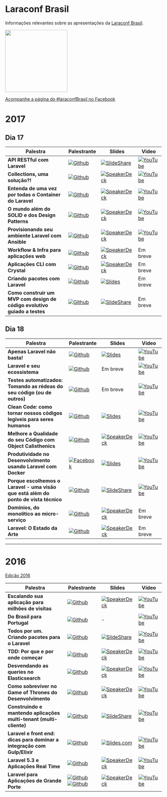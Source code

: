 # Laraconf Brasil
Informações relevantes sobre as apresentações da [Laraconf Brasil](http://laraconfbrasil.com.br/).

<img src="http://laraconfbrasil.com.br/img/laravel_logo.png" width="200" align="center">

[Acompanhe a página do #laraconfBrasil no Facebook](https://www.facebook.com/laravelconferencebrasil)

# 2017

## Dia 17

| Palestra | Palestrante | Slides | Vídeo |
|----------|-------------|--------|-------|
| **API RESTful com Laravel** | [![Github](https://img.shields.io/badge/Github-@Camilafernandes-blue.svg)](https://github.com/Camilafernandes) | [![SlideShare](https://img.shields.io/badge/slides-SlideShare-brightgreen.svg)](https://pt.slideshare.net/CamilaFernandes32/api-restfull-com-laravel) | [![YouTube](https://img.shields.io/badge/V%C3%ADdeo-Youtube-red.svg)](https://youtu.be/VuodJtRTaNM) |
| **Collections, uma solução?!** | [![Github](https://img.shields.io/badge/Github-@carusogabriel-blue.svg)](https://github.com/carusogabriel) | [![SpeakerDeck](https://img.shields.io/badge/slides-SpeakerDeck-brightgreen.svg)](https://speakerdeck.com/carusogabriel/collections-uma-solucao) | [![YouTube](https://img.shields.io/badge/V%C3%ADdeo-Youtube-red.svg)](https://youtu.be/JuEB6x7vnSk) |
| **Entenda de uma vez por todas o Container do Laravel** | [![Github](https://img.shields.io/badge/Github-@rscafi-blue.svg)](https://github.com/rscafi) | [![SpeakerDeck](https://img.shields.io/badge/slides-SpeakerDeck-brightgreen.svg)](https://speakerdeck.com/rscafi/entenda-de-uma-vez-por-todas-o-container-do-laravel) | [![YouTube](https://img.shields.io/badge/V%C3%ADdeo-Youtube-red.svg)](https://youtu.be/5iVqSx4lnYk) |
| **O mundo além do SOLID e dos Design Patterns** | [![Github](https://img.shields.io/badge/Github-@omarkdev-blue.svg)](https://github.com/omarkdev) | [![SpeakerDeck](https://img.shields.io/badge/slides-SpeakerDeck-brightgreen.svg)](https://speakerdeck.com/omarkdev/o-mundo-alem-do-solid-e-dos-design-patterns) | [![YouTube](https://img.shields.io/badge/V%C3%ADdeo-Youtube-red.svg)](https://youtu.be/vEdd-wpRwkY) |
| **Provisionando seu ambiente Laravel com Ansible** | [![Github](https://img.shields.io/badge/Github-@leandrocostam-blue.svg)](https://github.com/leandrocostam) | [![SpeakerDeck](https://img.shields.io/badge/slides-SpeakerDeck-brightgreen.svg)](https://speakerdeck.com/leandrocostam/provisionando-seu-ambiente-laravel-com-ansible) | [![YouTube](https://img.shields.io/badge/V%C3%ADdeo-Youtube-red.svg)](https://youtu.be/drJNhmeomz4) |
| **Workflow & Infra para aplicações web** | [![Github](https://img.shields.io/badge/Github-@gabrielkoerich-blue.svg)](https://github.com/gabrielkoerich) | [![SpeakerDeck](https://img.shields.io/badge/slides-SpeakerDeck-brightgreen.svg)](https://speakerdeck.com/gabrielkoerich/workflow-e-infra-para-aplicacoes-laravel) | Em breve |
| **Aplicações CLI com Crystal** | [![Github](https://img.shields.io/badge/Github-@vitortalaia-blue.svg)](https://github.com/vitortalaia) | [![SpeakerDeck](https://img.shields.io/badge/slides-SpeakerDeck-brightgreen.svg)](https://speakerdeck.com/vitortalaia/cli-applications-with-crystal) | Em breve |
| **Criando pacotes com Laravel** | [![Github](https://img.shields.io/badge/Github-@flyingluscas-blue.svg)](https://github.com/flyingluscas) | [![Slides](https://img.shields.io/badge/slides-Slides-brightgreen.svg)](http://slides.com/flyingluscas/developing-laravel-packages) | Em breve |
| **Como construir um MVP com design de código evolutivo guiado a testes** | [![Github](https://img.shields.io/badge/Github-@rplansky-blue.svg)](https://github.com/rplansky) | [![SlideShare](https://img.shields.io/badge/slides-SlideShare-brightgreen.svg)](https://pt.slideshare.net/RicardoPlansky/mvp-laraconf-2017-82510802) | Em breve |

## Dia 18

| Palestra | Palestrante | Slides | Vídeo |
|----------|-------------|--------|-------|
| **Apenas Laravel não basta!** | [![Github](https://img.shields.io/badge/Github-@vedovelli-blue.svg)](https://github.com/vedovelli) | [![Slides](https://img.shields.io/badge/slides-Slides-brightgreen.svg)](http://slides.com/vedovelli/laraconf-brasil-2017) | [![YouTube](https://img.shields.io/badge/V%C3%ADdeo-Youtube-red.svg)](https://youtu.be/Hr5Jib5hr0Q) |
| **Laravel e seu ecossistema** | [![Github](https://img.shields.io/badge/Github-@erikprogramador-blue.svg)](https://github.com/erikprogramador) | Em breve | [![YouTube](https://img.shields.io/badge/V%C3%ADdeo-Youtube-red.svg)](https://youtu.be/5bvwsA1lVmo) |
| **Testes automatizados: Tomando as rédeas do seu código (ou de outros)** | [![Github](https://img.shields.io/badge/Github-@GuilhermeGuitte-blue.svg)](https://github.com/GuilhermeGuitte) | Em breve | [![YouTube](https://img.shields.io/badge/V%C3%ADdeo-Youtube-red.svg)](https://youtu.be/O-yP3IA9DYY) |
| **Clean Code: como tornar nossos códigos legiveis para seres humanos** | [![Github](https://img.shields.io/badge/Github-@viniciusalonso-blue.svg)](https://github.com/viniciusalonso) | [![Slides](https://img.shields.io/badge/slides-Slides-brightgreen.svg)](http://slides.com/viniciusalonso/clean-code-laraconf-2017) | [![YouTube](https://img.shields.io/badge/V%C3%ADdeo-Youtube-red.svg)](https://youtu.be/ummTYjEQC74) |
| **Melhore a Qualidade do seu Código com Object Calisthenics** | [![Github](https://img.shields.io/badge/Github-@marcelgsantos-blue.svg)](https://github.com/marcelgsantos) | [![SpeakerDeck](https://img.shields.io/badge/slides-SpeakerDeck-brightgreen.svg)](https://speakerdeck.com/marcelgsantos/melhore-a-qualidade-do-seu-codigo-com-object-calisthenics) | [![YouTube](https://img.shields.io/badge/V%C3%ADdeo-Youtube-red.svg)](https://youtu.be/IaZC6iKX5J4) |
| **Produtividade no Desenvolvimento usando Laravel com Docker** | [![Facebook](https://img.shields.io/badge/Facebook-@wilton.guilherme-blue.svg)](https://www.facebook.com/wilton.guilherme) | [![Slides](https://img.shields.io/badge/slides-Slides-brightgreen.svg)](http://slides.com/wiltonguilherme/docker-ambiente-dev-laraconf-2017) | [![YouTube](https://img.shields.io/badge/V%C3%ADdeo-Youtube-red.svg)](https://youtu.be/N-xBkl9AHpY) |
| **Porque escolhemos o Laravel - uma visão que está além do ponto de vista técnico** | [![Github](https://img.shields.io/badge/Github-@Bolinha1-blue.svg)](https://github.com/Bolinha1) | [![SlideShare](https://img.shields.io/badge/slides-SlideShare-brightgreen.svg)](https://pt.slideshare.net/EduardoCesar10/porque-escolhemos-laravel-um-ponto-de-vista-alm-do-tcnico-82336549) | [![YouTube](https://img.shields.io/badge/V%C3%ADdeo-Youtube-red.svg)](https://youtu.be/I5krsiwg3F4Y) |
| **Domínios, do monolítico ao micro-serviço** | [![Github](https://img.shields.io/badge/Github-@vinicius73-blue.svg)](https://github.com/vinicius73) | [![SpeakerDeck](https://img.shields.io/badge/slides-SpeakerDeck-brightgreen.svg)](https://speakerdeck.com/vinicius73/dominios-do-monolitico-ao-micro-servico) | Em breve |
| **Laravel: O Estado da Arte** | [![Github](https://img.shields.io/badge/Github-@hernandev-blue.svg)](https://github.com/hernandev) | [![SpeakerDeck](https://img.shields.io/badge/slides-SpeakerDeck-brightgreen.svg)](https://speakerdeck.com/hernandev/em-busca-do-estado-da-arte) | Em breve |

---

# 2016

[Edição 2016](https://laraconfbrasil.com.br/2016/render/)

| Palestra | Palestrante | Slides | Vídeo |
|----------|-------------|--------|-------|
| **Escalando sua aplicação para milhões de visitas** | [![Github](https://img.shields.io/badge/Github-@zizaco-blue.svg)](https://github.com/zizaco) | [![SpeakerDeck](https://img.shields.io/badge/slides-SpeakerDeck-brightgreen.svg)](https://speakerdeck.com/zizaco/escalando-sua-aplicacao-para-milhoes-de-visitas) | [![YouTube](https://img.shields.io/badge/V%C3%ADdeo-Youtube-red.svg)](https://www.youtube.com/watch?v=jPbghDn0HLE) |
| **Do Brasil para Portugal** | [![Github](https://img.shields.io/badge/Github-@WendellAdriel-blue.svg)](https://github.com/WendellAdriel) | - | [![YouTube](https://img.shields.io/badge/V%C3%ADdeo-Youtube-red.svg)](https://www.youtube.com/watch?v=vYO8adjZ7N0) |
| **Todos por um. Criando pacotes para o Laravel** | [![Github](https://img.shields.io/badge/Github-@isaquesb-blue.svg)](https://github.com/isaquesb) | [![SlideShare](https://img.shields.io/badge/slides-SlideShare-brightgreen.svg)](http://pt.slideshare.net/IsaquedeSouzaBarbosa/todos-por-1) | [![YouTube](https://img.shields.io/badge/V%C3%ADdeo-Youtube-red.svg)](https://www.youtube.com/watch?v=wdD-8xhvin0) |
| **TDD: Por que e por onde começar** | [![Github](https://img.shields.io/badge/Github-@mateusjatenee-blue.svg)](https://github.com/mateusjatenee) | [![SpeakerDeck](https://img.shields.io/badge/slides-SpeakerDeck-brightgreen.svg)](https://speakerdeck.com/mateusjatenee/tdd-por-que-e-por-onde-comecar) | [![YouTube](https://img.shields.io/badge/V%C3%ADdeo-Youtube-red.svg)](https://www.youtube.com/watch?v=kn65lNyk2BE) |
| **Desvendando as queries no Elasticsearch** | [![Github](https://img.shields.io/badge/Github-@guilhermeguitte-blue.svg)](https://github.com/guilhermeguitte) | [![SpeakerDeck](https://img.shields.io/badge/slides-SpeakerDeck-brightgreen.svg)](https://speakerdeck.com/guilhermeguitte/desvendando-as-queries-no-elasticsearch-v2) | [![YouTube](https://img.shields.io/badge/V%C3%ADdeo-Youtube-red.svg)](https://www.youtube.com/watch?v=JFFJUq_91uk) |
| **Como sobreviver no Game of Thrones do Desenvolvimento** | [![Github](https://img.shields.io/badge/Github-@rscafi-blue.svg)](https://github.com/rscafi) | [![SpeakerDeck](https://img.shields.io/badge/slides-SpeakerDeck-brightgreen.svg)](https://speakerdeck.com/rscafi/como-sobreviver-no-game-of-thrones-do-desenvolvimento) | [![YouTube](https://img.shields.io/badge/V%C3%ADdeo-Youtube-red.svg)](https://www.youtube.com/watch?v=2h_yeg8zkIg) |
| **Construindo e mantendo aplicações multi-tenant (multi-cliente)** | [![Github](https://img.shields.io/badge/Github-@DfKimera-blue.svg)](https://github.com/DfKimera) | [![SlideShare](https://img.shields.io/badge/slides-SlideShare-brightgreen.svg)](http://pt.slideshare.net/aryeltupinamba/laraconf-2016-construindo-e-mantendo-aplicaes-multitenant-multicliente) | [![YouTube](https://img.shields.io/badge/V%C3%ADdeo-Youtube-red.svg)](https://www.youtube.com/watch?v=8KQB5_-xhOs) |
| **Laravel e front end: dicas para dominar a integração com Gulp/Elixir** | [![Github](https://img.shields.io/badge/Github-@vedovelli-blue.svg)](https://github.com/vedovelli) | [![Slides.com](https://img.shields.io/badge/slides-Slides.com-brightgreen.svg)](http://slides.com/vedovelli/laraconf-brasil-2016) | [![YouTube](https://img.shields.io/badge/V%C3%ADdeo-Youtube-red.svg)](https://www.youtube.com/watch?v=IfPoN5BuKCs) |
| **Laravel 5.3 e Aplicações Real Time** | [![Github](https://img.shields.io/badge/Github-@hernandev-blue.svg)](https://github.com/hernandev) | [![SpeakerDeck](https://img.shields.io/badge/slides-SpeakerDeck-brightgreen.svg)](https://speakerdeck.com/hernandev/laravel-5-dot-3-e-aplicacoes-real-time) | [![YouTube](https://img.shields.io/badge/V%C3%ADdeo-Youtube-red.svg)](https://www.youtube.com/watch?v=3HT4AEy94vc)|
| **Laravel para Aplicações de Grande Porte** | [![Github](https://img.shields.io/badge/Github-@hernandev-blue.svg)](https://github.com/hernandev) [![Github](https://img.shields.io/badge/Github-@vinicius73-blue.svg)](https://github.com/vinicius73) | [![SpeakerDeck](https://img.shields.io/badge/slides-SpeakerDeck-brightgreen.svg)](https://speakerdeck.com/vinicius73/laravel-para-aplicacoes-de-grande-porte) | [![YouTube](https://img.shields.io/badge/V%C3%ADdeo-Youtube-red.svg)](https://youtu.be/3HT4AEy94vc?t=1313)|
